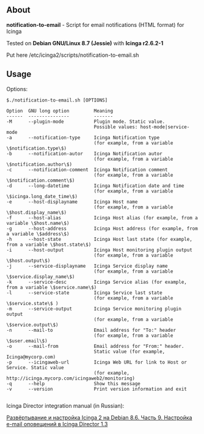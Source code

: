 ## About

**notification-to-email** - Script for email notifications (HTML format) for Icinga 

Tested on **Debian GNU/Linux 8.7 (Jessie)** with **Icinga r2.6.2-1**

Put here /etc/icinga2/scripts/notification-to-email.sh 
 
## Usage

Options:

```
$./notification-to-email.sh [OPTIONS]

Option  GNU long option         Meaning
------  ---------------	        -------
-M      --plugin-mode           Plugin mode. Static value. 
                                Possible values: host-mode|service-mode
-a      --notification-type     Icinga Notification type 
                                (for example, from a variable \$notification.type\$)
-b      --notification-autor    Icinga Notification autor 
                                (for example, from a variable \$notification.author\$)
-c      --notification-comment  Icinga Notification comment 
                                (for example, from a variable \$notification.comment\$)
-d      --long-datetime         Icinga Notification date and time 
                                (for example, from a variable \$icinga.long_date_time\$)
-e      --host-displayname      Icinga Host name 
                                (for example, from a variable \$host.display_name\$)
-f      --host-alias            Icinga Host alias (for example, from a variable \$host.name\$)
-g      --host-address          Icinga Host address (for example, from a variable \$address\$)
-h      --host-state            Icinga Host last state (for example, from a variable \$host.state\$)
-i      --host-output           Icinga Host monitoring plugin output 
                                (for example, from a variable \$host.output\$)
-j      --service-displayname   Icinga Service display name 
                                (for example, from a variable \$service.display_name\$)
-k      --service-desc          Icinga Service alias (for example, from a variable \$service.name\$)
-l      --service-state         Icinga Service last state 
                                (for example, from a variable \$service.state\$ )
-m      --service-output        Icinga Service monitoring plugin output 
                                (for example, from a variable \$service.output\$)
-n      --mail-to               Email address for "To:" header 
                                (for example, from a variable \$user.email\$)
-o      --mail-from             Email address for "From:" header. 
                                Static value (for example, Icinga@mycorp.com)
-p      --icingaweb-url         Icinga Web URL for link to Host or Service. Static value 
                                (for example, http://icinga.mycorp.com/icingaweb2/monitoring)
-q      --help                  Show this message
-v      --version               Print version information and exit


```

Icinga Director integration manual (in Russian):

[Развёртывание и настройка Icinga 2 на Debian 8.6. Часть 9. Настройка e-mail оповещений в Icinga Director 1.3](https://blog.it-kb.ru/2017/03/02/deploy-and-configure-icinga-2-on-debian-8-part-9-icinga-director-1-3-and-email-notification-with-plugin-command-and-custom-shell-script-with-additional-arguments/)
